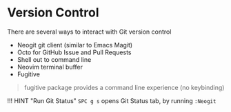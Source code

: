 # Version Control

There are several ways to interact with Git version control

* Neogit git client (similar to Emacs Magit)
* Octo for GitHub Issue and Pull Requests
* Shell out to command line
* Neovim terminal buffer
* Fugitive

> fugitive package provides a command line experience (no keybinding)


!!! HINT "Run Git Status"
    `SPC g s` opens Git Status tab, by running `:Neogit`
